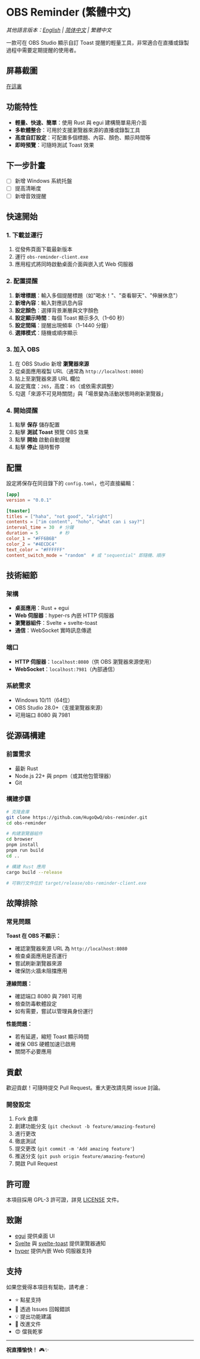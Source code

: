 # OBS Reminder (繁體中文)

*其他語言版本：[English](README.md) | [简体中文](README-zh.md) | 繁體中文*

一款可在 OBS Studio 顯示自訂 Toast 提醒的輕量工具，非常適合在直播或錄製過程中需要定期提醒的使用者。

## 屏幕截圖

[在這裏](screenshots.md)

## 功能特性

* **輕量、快速、簡單**：使用 Rust 與 egui 建構簡單易用介面
* **多軟體整合**：可用於支援瀏覽器來源的直播或錄製工具
* **高度自訂設定**：可配置多個標題、內容、顏色、顯示時間等
* **即時預覽**：可隨時測試 Toast 效果

## 下一步計畫

* [ ] 新增 Windows 系統托盤
* [ ] 提高清晰度
* [ ] 新增音效提醒

## 快速開始

### 1. 下載並運行

1. 從發佈頁面下載最新版本
2. 運行 `obs-reminder-client.exe`
3. 應用程式將同時啟動桌面介面與嵌入式 Web 伺服器

### 2. 配置提醒

1. **新增標題**：輸入多個提醒標題（如"喝水！"、"查看聊天"、"伸展休息"）
2. **新增內容**：輸入對應訊息內容
3. **設定顏色**：選擇背景漸層與文字顏色
4. **設定顯示時間**：每個 Toast 顯示多久（1–60 秒）
5. **設定間隔**：提醒出現頻率（1–1440 分鐘）
6. **選擇模式**：隨機或順序顯示

### 3. 加入 OBS

1. 在 OBS Studio 新增 **瀏覽器來源**
2. 從桌面應用複製 URL（通常為 `http://localhost:8080`）
3. 貼上至瀏覽器來源 URL 欄位
4. 設定寬度：`265`，高度：`85`（或依需求調整）
5. 勾選「來源不可見時關閉」與「場景變為活動狀態時刷新瀏覽器」

### 4. 開始提醒

1. 點擊 **保存** 儲存配置
2. 點擊 **測試 Toast** 預覽 OBS 效果
3. 點擊 **開始** 啟動自動提醒
4. 點擊 **停止** 隨時暫停

## 配置

設定將保存在同目錄下的 `config.toml`，也可直接編輯：

```toml
[app]
version = "0.0.1"

[toaster]
titles = ["haha", "not good", "alright"]
contents = ["im content", "hoho", "what can i say?"]
interval_time = 30  # 分鐘
duration = 5        # 秒
color_1 = "#FF6B6B"
color_2 = "#4ECDC4"
text_color = "#FFFFFF"
content_switch_mode = "random"  # 或 "sequential" 即隨機、順序
```

## 技術細節

### 架構

* **桌面應用**：Rust + egui
* **Web 伺服器**：hyper-rs 內嵌 HTTP 伺服器
* **瀏覽器組件**：Svelte + svelte-toast
* **通信**：WebSocket 實時訊息傳遞

### 端口

* **HTTP 伺服器**：`localhost:8080`（供 OBS 瀏覽器來源使用）
* **WebSocket**：`localhost:7981`（內部通信）

### 系統需求

* Windows 10/11（64位）
* OBS Studio 28.0+（支援瀏覽器來源）
* 可用端口 8080 與 7981

## 從源碼構建

### 前置需求

* 最新 Rust
* Node.js 22+ 與 pnpm（或其他包管理器）
* Git

### 構建步驟

```bash
# 克隆倉庫
git clone https://github.com/HugoQwQ/obs-reminder.git
cd obs-reminder

# 构建瀏覽器組件
cd browser
pnpm install
pnpm run build
cd ..

# 構建 Rust 應用
cargo build --release

# 可執行文件位於 target/release/obs-reminder-client.exe
```

## 故障排除

### 常見問題

**Toast 在 OBS 不顯示：**

* 確認瀏覽器來源 URL 為 `http://localhost:8080`
* 檢查桌面應用是否運行
* 嘗試刷新瀏覽器來源
* 確保防火牆未阻擋應用

**連線問題：**

* 確認端口 8080 與 7981 可用
* 檢查防毒軟體設定
* 如有需要，嘗試以管理員身份運行

**性能問題：**

* 若有延遲，縮短 Toast 顯示時間
* 確保 OBS 硬體加速已啟用
* 關閉不必要應用

## 貢獻

歡迎貢獻！可隨時提交 Pull Request。重大更改請先開 issue 討論。

### 開發設定

1. Fork 倉庫
2. 創建功能分支 (`git checkout -b feature/amazing-feature`)
3. 進行更改
4. 徹底測試
5. 提交更改 (`git commit -m 'Add amazing feature'`)
6. 推送分支 (`git push origin feature/amazing-feature`)
7. 開啟 Pull Request

## 許可證

本項目採用 GPL-3 許可證，詳見 [LICENSE](LICENSE) 文件。

## 致謝

* [egui](https://github.com/emilk/egui) 提供桌面 UI
* [Svelte](https://svelte.dev/) 與 [svelte-toast](https://github.com/zerodevx/svelte-toast) 提供瀏覽器通知
* [hyper](https://hyper.rs/) 提供內嵌 Web 伺服器支持

## 支持

如果您覺得本項目有幫助，請考慮：

* ⭐ 點星支持
* 🐛 透過 Issues 回報錯誤
* 💡 提出功能建議
* 📖 改進文件
* 😍 儅我乾爹

---

**祝直播愉快！** 🎮✨